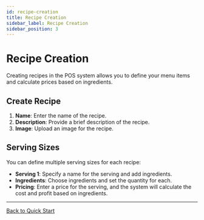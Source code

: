 ```yaml
---
id: recipe-creation
title: Recipe Creation
sidebar_label: Recipe Creation
sidebar_position: 3
---
```


# Recipe Creation

Creating recipes in the POS system allows you to define your menu items and calculate prices based on ingredients.

## Create Recipe

1. **Name**: Enter the name of the recipe.
2. **Description**: Provide a brief description of the recipe.
3. **Image**: Upload an image for the recipe.

## Serving Sizes

You can define multiple serving sizes for each recipe:
- **Serving 1**: Specify a name for the serving and add ingredients.
- **Ingredients**: Choose ingredients and set the quantity for each.
- **Pricing**: Enter a price for the serving, and the system will calculate the cost and profit based on ingredients.

---

[Back to Quick Start](quick-start)
